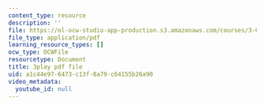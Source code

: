```yaml
---
content_type: resource
description: ''
file: https://ol-ocw-studio-app-production.s3.amazonaws.com/courses/3-091-introduction-to-solid-state-chemistry-fall-2018/a1c44e976473c13f8a79c64155b26a90_8KQPpl77fuk.pdf
file_type: application/pdf
learning_resource_types: []
ocw_type: OCWFile
resourcetype: Document
title: 3play pdf file
uid: a1c44e97-6473-c13f-8a79-c64155b26a90
video_metadata:
  youtube_id: null
---
```

